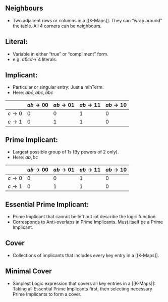 ## Neighbours

- Two adjacent rows or columns in a [[K-Maps]]. They can “wrap around” the table. All 4 corners can be neighbours.

## Literal:

- Variable in either “true” or “compliment” form.
- e.g: $a\bar bcd\to$ 4 literals.

## Implicant:

- Particular or singular entry: Just a minTerm.
- Here: $ab\bar c, abc, \bar abc$

| |$ab\to00$|$ab\to01$|$ab\to11$|$ab\to10$|
|---|---|---|---|---|
|$c\to0$|$0$|$0$|$1$|$0$|
|$c\to1$|$0$|$1$|$1$|$0$|

## Prime Implicant:

- Largest possible group of 1s (By powers of 2 only).
- Here: $ab, bc$

| |$ab\to00$|$ab\to01$|$ab\to11$|$ab\to10$|
|---|---|---|---|---|
|$c\to0$|$0$|$0$|$1$|$0$|
|$c\to1$|$0$|$1$|$1$|$0$|

## Essential Prime Implicant:

- Prime Implicant that cannot be left out iot describe the logic function.
- Corresponds to Anti-overlaps in Prime Implicants. Must itself be a Prime Implicant.

## Cover

- Collections of implicants that includes every key entry in a [[K-Maps]].

## Minimal Cover

- Simplest Logic expression that covers all key entries in a [[K-Maps]]: Taking all Essential Prime Implicants first, then selecting necessary Prime Implicants to form a cover.